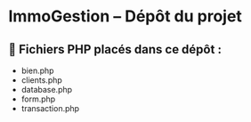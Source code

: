 # ImmoGestion – Dépôt du projet

## 📁 Fichiers PHP placés dans ce dépôt :

- bien.php
- clients.php
- database.php
- form.php
- transaction.php 
